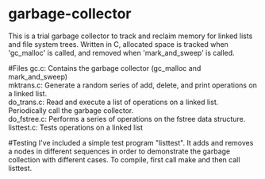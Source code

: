 # garbage-collector
This is a trial garbage collector to track and reclaim memory for linked lists and file system trees. Written in C, allocated space is tracked when 'gc_malloc' is called, and removed when 'mark_and_sweep' is called.

#Files
gc.c: Contains the garbage collector (gc_malloc and mark_and_sweep)
<br/>
mktrans.c: Generate a random series of add, delete, and print operations on a linked list.
<br/>
do_trans.c: Read and execute a list of operations on a linked list. Periodically call the garbage collector.
<br/>
do_fstree.c: Performs a series of operations on the fstree data structure.
<br/>
listtest.c: Tests operations on a linked list

#Testing
I've included a simple test program "listtest". It adds and removes a nodes in different sequences in order to demonstrate the garbage collection with different cases. To compile, first call make and then call listtest.

